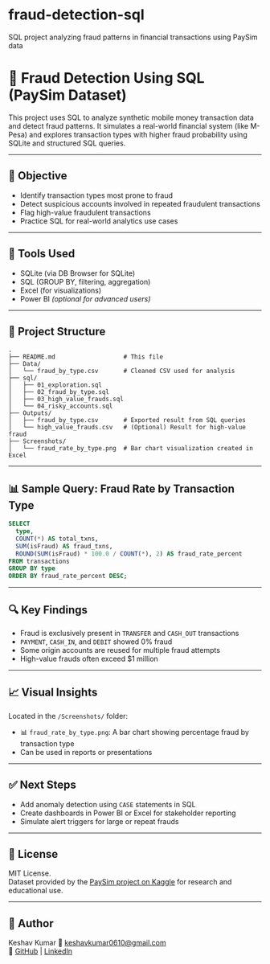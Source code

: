 # fraud-detection-sql
SQL project analyzing fraud patterns in financial transactions using PaySim data

# 💸 Fraud Detection Using SQL (PaySim Dataset)

This project uses SQL to analyze synthetic mobile money transaction data and detect fraud patterns. It simulates a real-world financial system (like M-Pesa) and explores transaction types with higher fraud probability using SQLite and structured SQL queries.

---

## 📌 Objective

- Identify transaction types most prone to fraud
- Detect suspicious accounts involved in repeated fraudulent transactions
- Flag high-value fraudulent transactions
- Practice SQL for real-world analytics use cases

---

## 🧰 Tools Used

- SQLite (via DB Browser for SQLite)
- SQL (GROUP BY, filtering, aggregation)
- Excel (for visualizations)
- Power BI *(optional for advanced users)*

---

## 📁 Project Structure

```
.
├── README.md                   # This file
├── Data/
│   └── fraud_by_type.csv       # Cleaned CSV used for analysis
├── sql/
│   ├── 01_exploration.sql
│   ├── 02_fraud_by_type.sql
│   ├── 03_high_value_frauds.sql
│   └── 04_risky_accounts.sql
├── Outputs/
│   ├── fraud_by_type.csv       # Exported result from SQL queries
│   └── high_value_frauds.csv   # (Optional) Result for high-value fraud
├── Screenshots/
│   └── fraud_rate_by_type.png  # Bar chart visualization created in Excel
```

---

## 📊 Sample Query: Fraud Rate by Transaction Type

```sql
SELECT 
  type,
  COUNT(*) AS total_txns,
  SUM(isFraud) AS fraud_txns,
  ROUND(SUM(isFraud) * 100.0 / COUNT(*), 2) AS fraud_rate_percent
FROM transactions
GROUP BY type
ORDER BY fraud_rate_percent DESC;
```

---

## 🔍 Key Findings

- Fraud is exclusively present in `TRANSFER` and `CASH_OUT` transactions
- `PAYMENT`, `CASH_IN`, and `DEBIT` showed 0% fraud
- Some origin accounts are reused for multiple fraud attempts
- High-value frauds often exceed $1 million

---

## 📈 Visual Insights

Located in the `/Screenshots/` folder:

- 📊 `fraud_rate_by_type.png`: A bar chart showing percentage fraud by transaction type
- Can be used in reports or presentations

---

## ✅ Next Steps

- Add anomaly detection using `CASE` statements in SQL
- Create dashboards in Power BI or Excel for stakeholder reporting
- Simulate alert triggers for large or repeat frauds

---

## 📜 License

MIT License.  
Dataset provided by the [PaySim project on Kaggle](https://www.kaggle.com/datasets/ntnu-testimon/paysim1) for research and educational use.

---

## 🔗 Author

Keshav Kumar
📧 keshavkumar0610@gmail.com  
🔗 [GitHub](https://github.com/yourusername) | [LinkedIn](https://linkedin.com/in/KeshKumar)
